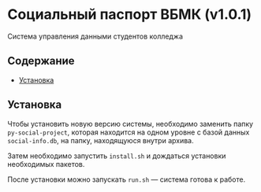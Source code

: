 # Социальный паспорт ВБМК (v1.0.1)

Система управления данными студентов колледжа

## Содержание

- [Установка](#установка)

## Установка

Чтобы установить новую версию системы, необходимо заменить папку `py-social-project`, которая находится на одном уровне с базой данных `social-info.db`, на папку, находящуюся внутри архива.

Затем необходимо запустить `install.sh` и дождаться установки необходимых пакетов.

После установки можно запускать `run.sh` — система готова к работе.